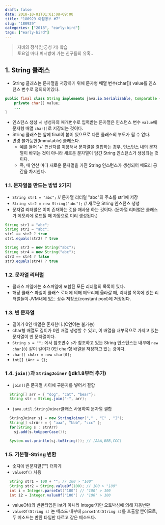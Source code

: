 ```yaml
---
draft: false
date: 2018-10-01T01:01:08+09:00
title: "180929 아침공부 #7"
slug: "180929"
categories: ["2018", "early-bird"]
tags: ["early-bird"]
---
```


>자바의 정석(남궁성 저) 학습  
>토요일 마다 피시방에 가는 친구들의 유혹..  

## 1. String 클래스
- String 클래스는 문자열을 저장하기 위해 문자형 배열 변수(char[]) value를 인스턴스 변수로 정의되어있다.  
```java
public final class String implements java.io.Serializable, Comparable {
    private char[] value;
    ...
}
```  
- 인스턴스 생성 시 생성자의 매개변수로 입력받는 문자열은 인스턴스 변수 `value`에 문자형 배열 `char[]`로 저장되는 것이다.
- String 클래스는 앞에 final이 붙어 있으므로 다른 클래스의 부모가 될 수 없다.
- 변경 불가능한(Immutable) 클래스다.
  - 예를 들어 '+' 연산자를 이용해서 문자열을 결합하는 경우, 인스턴스 내의 문자열이 바뀌는 것이 아니라 새로운 문자열이 담긴 String 인스턴스가 생성되는 것이다.
  - 즉, 매 연산 마다 새로운 문자열을 가진 String 인스턴스가 생성되어 메모리 공간을 차지한다.

### 1.1. 문자열을 만드는 방법 2가지
- `String str1 = "abc";` // 문자열 리터럴 "abc"의 주소를 str1에 저장
- `String str2 = new String("abc");` // 새로운 String 인스턴스 생성
- 문자열 리터럴은 이미 존재하는 것을 재사용 하는 것이다. (문자열 리터럴은 클래스가 메모리에 로드될 때 자동으로 미리 생성된다.)  
```java
String str1 = "abc";
String str2 = "abc";
str1 == str2 ? true
str1.equals(str2) ? true

String str3 = new String("abc");
String str4 = new String("abc");
str3 == str4 ? false
str3.equals(str4) ? true
```  

### 1.2. 문자열 리터럴
- 클래스 파일에는 소스파일에 포함된 모든 리터럴의 목록이 있다.
- 해당 클래스 파일이 클래스 로더에 의해 메모리에 올라갈 때, 리터럴 목록에 있는 리터럴들이 JVM내에 있는 상수 저장소(constant pool)에 저장된다.

### 1.3. 빈 문자열
- 길이가 0인 배열은 존재한다.(C언어는 불가능)
- char형 배열도 길이가 0인 배열 생성할 수 있고, 이 배열을 내부적으로 가지고 있는 문자열이 빈 문자열이다.
- `String s = "";` 에서 참조변수 `s`가 참조하고 있는 String 인스턴스는 내부에 `new char[0]` 같이 길이가 0인 char형 배열을 저장하고 있는 것이다.
- `char[] chArr = new char[0];`
- `int[] iArr = {};`

### 1.4. `join()`과 `StringJoiner` (jdk1.8부터 추가)
- `join()`은 문자열 사이에 구분자를 넣어서 결합  
```java
  String[] arr = { "dog", "cat", "bear"};
  String str = String.join("-", arr);
```  
- `java.util.StringJoiner`클래스 사용하여 문자열 결합  
```java
  StringJoiner sj = new StringJoiner("," , "[" , "]");
  String[] strArr = { "aaa", "bbb", "ccc" };
  for(String s : strArr)
    sj.add(s.toUpperCase());

  System.out.println(sj.toString()); // [AAA,BBB,CCC]
```  
### 1.5. 기본형-String 변환
- 숫자에 빈문자열("") 더하기
- `valueOf()` 사용  
```java
  String str1 = 100 + ""; // 100 > "100"
  String str2 = String.valueOf(100); // 100 > "100"
  int i = Integer.parseInt("100") // "100" > 100
  int i2 = Integer.valueOf("100") // "100" > 100
```  
- valueOf()의 반환타입은 int가 아니라 Integer지만 오토박싱에 의해 자동변환
- `valueOf(String s)` 는 메소드 내부에 `parseInt(String s)`를 호출할 뿐이므로, 두 메소드는 반환 타입만 다르고 같은 메소드다.

